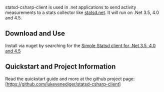 ﻿<!--
title = statsd-csharp-client - metric collection client for statsd.net and statsd
template = page
-->
statsd-csharp-client is used in .net applications to send activity measurements to a stats collector like [statsd.net](pages/projects/statsd.net/index.md). 
It will run on .Net 3.5, 4.0 and 4.5.

## Download and Use
Install via nuget by searching for the [Simple Statsd client for .Net 3.5, 4.0 and 4.5](https://www.nuget.org/packages/StatsdCsharpClient/1.1.0.0)

## Quickstart and Project Information
Read the quickstart guide and more at the github project page: [https://github.com/lukevenediger/statsd-csharp-client]